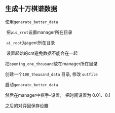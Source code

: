 ## 生成十万棋谱数据

使用`generate_better_data ` 

​	 把`pis_rrot`设置manager所在目录

​	`ai_root`为agent所在目录

​		设置起始的cnt避免数据不能合在一起

把`opening_one_thousand`放在manager所在目录

创建一个`100_thousand_data` 目录, 修改 `outfile` 

启动`generate_better_data ` 

然后在manager中棋手-设置， 把时间设置为 0.01、0.1

之后的对弈回保存设置



